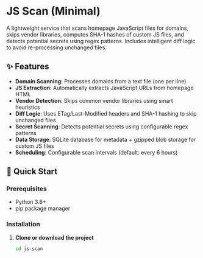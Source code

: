 # JS Scan (Minimal)

A lightweight service that scans homepage JavaScript files for domains, skips vendor libraries, computes SHA-1 hashes of custom JS files, and detects potential secrets using regex patterns. Includes intelligent diff logic to avoid re-processing unchanged files.

## ✨ Features

- **Domain Scanning**: Processes domains from a text file (one per line)
- **JS Extraction**: Automatically extracts JavaScript URLs from homepage HTML
- **Vendor Detection**: Skips common vendor libraries using smart heuristics
- **Diff Logic**: Uses ETag/Last-Modified headers and SHA-1 hashing to skip unchanged files
- **Secret Scanning**: Detects potential secrets using configurable regex patterns
- **Data Storage**: SQLite database for metadata + gzipped blob storage for custom JS files
- **Scheduling**: Configurable scan intervals (default: every 6 hours)

## 🚀 Quick Start

### Prerequisites

- Python 3.8+
- pip package manager

### Installation

1. **Clone or download the project**
   ```bash
   cd js-scan